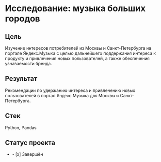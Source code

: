 # Исследование: музыка больших городов
## Цель
Изучение интересов потребителей из Москвы и Санкт-Петербурга на портале Яндекс.Музыка с целью дальнейшего поддержания интереса к продукту и привлечения новых пользователей, а также обеспечения узнаваемости бренда.
## Результат
Рекомендации по удержанию интереса и привлечению новых пользователей в портал Яндекс.Музыка для Москвы и Санкт-Петербурга.
## Стек
Python, Pandas
## Статус проекта
<ul><li>- [x] Завершён</li>
